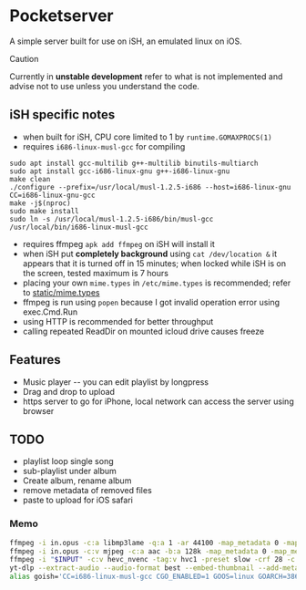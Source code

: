 
# Pocketserver

A simple server built for use on iSH, an emulated linux on iOS.

> [!CAUTION]
> Currently in **unstable development** refer to what is not implemented and advise not to use unless you understand the code.

## iSH specific notes

- when built for iSH, CPU core limited to 1 by `runtime.GOMAXPROCS(1)`
- requires `i686-linux-musl-gcc` for compiling
```
sudo apt install gcc-multilib g++-multilib binutils-multiarch
sudo apt install gcc-i686-linux-gnu g++-i686-linux-gnu
make clean
./configure --prefix=/usr/local/musl-1.2.5-i686 --host=i686-linux-gnu CC=i686-linux-gnu-gcc
make -j$(nproc)
sudo make install
sudo ln -s /usr/local/musl-1.2.5-i686/bin/musl-gcc /usr/local/bin/i686-linux-musl-gcc
```
- requires ffmpeg `apk add ffmpeg` on iSH will install it
- when iSH put **completely background** using `cat /dev/location &` it appears that it is turned off in 15 minutes; when locked while iSH is on the screen, tested maximum is 7 hours
- placing your own `mime.types` in `/etc/mime.types` is recommended; refer to [static/mime.types](./static/mime.types)
- ffmpeg is run using `popen` because I got invalid operation error using exec.Cmd.Run
- using HTTP is recommended for better throughput
- calling repeated ReadDir on mounted icloud drive causes freeze

## Features

- Music player -- you can edit playlist by longpress
- Drag and drop to upload
- https server to go for iPhone, local network can access the server using browser


## TODO

- playlist loop single song
- sub-playlist under album
- Create album, rename album
- remove metadata of removed files
- paste to upload for iOS safari

### Memo

```sh
ffmpeg -i in.opus -c:a libmp3lame -q:a 1 -ar 44100 -map_metadata 0 -map_metadata 0:s:0 -id3v2_version 3 out.mp3
ffmpeg -i in.opus -c:v mjpeg -c:a aac -b:a 128k -map_metadata 0 -map_metadata 0:s:0 -id3v2_version 3 -f ipod out.m4a
ffmpeg -i "$INPUT" -c:v hevc_nvenc -tag:v hvc1 -preset slow -crf 28 -c:a aac -b:a 192k -x265-params "aq-mode=3" "${INPUT%.*}_2.mp4"
yt-dlp --extract-audio --audio-format best --embed-thumbnail --add-metadata --metadata-from-title "%(title)s" -o "%(title)s.%(ext)s" $1
alias goish='CC=i686-linux-musl-gcc CGO_ENABLED=1 GOOS=linux GOARCH=386 go'
```